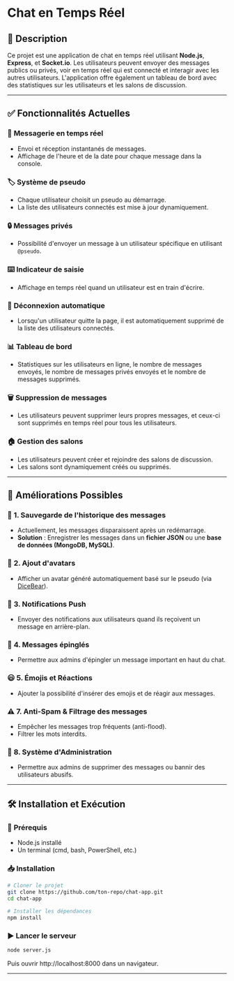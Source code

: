 # Chat en Temps Réel

## 📌 Description
Ce projet est une application de chat en temps réel utilisant **Node.js**, **Express**, et **Socket.io**. Les utilisateurs peuvent envoyer des messages publics ou privés, voir en temps réel qui est connecté et interagir avec les autres utilisateurs. L'application offre également un tableau de bord avec des statistiques sur les utilisateurs et les salons de discussion.

---

## ✅ Fonctionnalités Actuelles

### 🎤 **Messagerie en temps réel**
- Envoi et réception instantanés de messages.
- Affichage de l'heure et de la date pour chaque message dans la console.

### 🏷️ **Système de pseudo**
- Chaque utilisateur choisit un pseudo au démarrage.
- La liste des utilisateurs connectés est mise à jour dynamiquement.

### 🔒 **Messages privés**
- Possibilité d'envoyer un message à un utilisateur spécifique en utilisant `@pseudo`.

### ⌨️ **Indicateur de saisie**
- Affichage en temps réel quand un utilisateur est en train d'écrire.

### 🚪 **Déconnexion automatique**
- Lorsqu'un utilisateur quitte la page, il est automatiquement supprimé de la liste des utilisateurs connectés.

### 📊 **Tableau de bord**
- Statistiques sur les utilisateurs en ligne, le nombre de messages envoyés, le nombre de messages privés envoyés et le nombre de messages supprimés.

### 🗑️ **Suppression de messages**
- Les utilisateurs peuvent supprimer leurs propres messages, et ceux-ci sont supprimés en temps réel pour tous les utilisateurs.

### 🏠 **Gestion des salons**
- Les utilisateurs peuvent créer et rejoindre des salons de discussion.
- Les salons sont dynamiquement créés ou supprimés.

---

## 🚀 Améliorations Possibles

### 🔄 **1. Sauvegarde de l'historique des messages**
- Actuellement, les messages disparaissent après un redémarrage.
- **Solution** : Enregistrer les messages dans un **fichier JSON** ou une **base de données (MongoDB, MySQL)**.

### 👤 **2. Ajout d'avatars**
- Afficher un avatar généré automatiquement basé sur le pseudo (via [DiceBear](https://www.dicebear.com/)).

### 🔔 **3. Notifications Push**
- Envoyer des notifications aux utilisateurs quand ils reçoivent un message en arrière-plan.

### 📌 **4. Messages épinglés**
- Permettre aux admins d'épingler un message important en haut du chat.

### 😃 **5. Émojis et Réactions**
- Ajouter la possibilité d'insérer des emojis et de réagir aux messages.

### ⚠️ **7. Anti-Spam & Filtrage des messages**
- Empêcher les messages trop fréquents (anti-flood).
- Filtrer les mots interdits.

### 🔧 **8. Système d'Administration**
- Permettre aux admins de supprimer des messages ou bannir des utilisateurs abusifs.

---

## 🛠️ Installation et Exécution

### 📌 **Prérequis**
- Node.js installé
- Un terminal (cmd, bash, PowerShell, etc.)

### 📥 **Installation**
```bash
# Cloner le projet
git clone https://github.com/ton-repo/chat-app.git
cd chat-app

# Installer les dépendances
npm install

```

### ▶️ Lancer le serveur

```bash
node server.js
```
Puis ouvrir http://localhost:8000 dans un navigateur.

---

